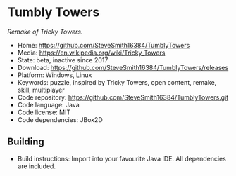 # Tumbly Towers

_Remake of Tricky Towers._

- Home: https://github.com/SteveSmith16384/TumblyTowers
- Media: https://en.wikipedia.org/wiki/Tricky_Towers
- State: beta, inactive since 2017
- Download: https://github.com/SteveSmith16384/TumblyTowers/releases
- Platform: Windows, Linux
- Keywords: puzzle, inspired by Tricky Towers, open content, remake, skill, multiplayer
- Code repository: https://github.com/SteveSmith16384/TumblyTowers.git
- Code language: Java
- Code license: MIT
- Code dependencies: JBox2D

## Building

- Build instructions: Import into your favourite Java IDE. All dependencies are included.
